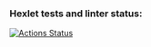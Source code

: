 ### Hexlet tests and linter status:
[![Actions Status](https://github.com/artemevpaul/java-project-78/actions/workflows/hexlet-check.yml/badge.svg)](https://github.com/artemevpaul/java-project-78/actions)